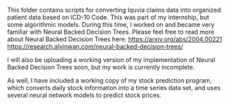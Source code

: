 This folder contains scripts for converting Iquvia claims data into organized patient data based on ICD-10 Code. This was part of my internship, but some algorithmic models. During this time, I worked on and became very familiar with Neural Backed Decision Trees. Please feel free to read more about Neural Backed Decision Trees here:
https://arxiv.org/abs/2004.00221
https://research.alvinwan.com/neural-backed-decision-trees/

I will also be uploading a working version of my implementation of Neural Backed Decision Trees soon, but my work is currently incomplete.

As well, I have included a working copy of my stock prediction program, which converts daily stock information into a time series data set, and uses several neural network models to predict stock prices.